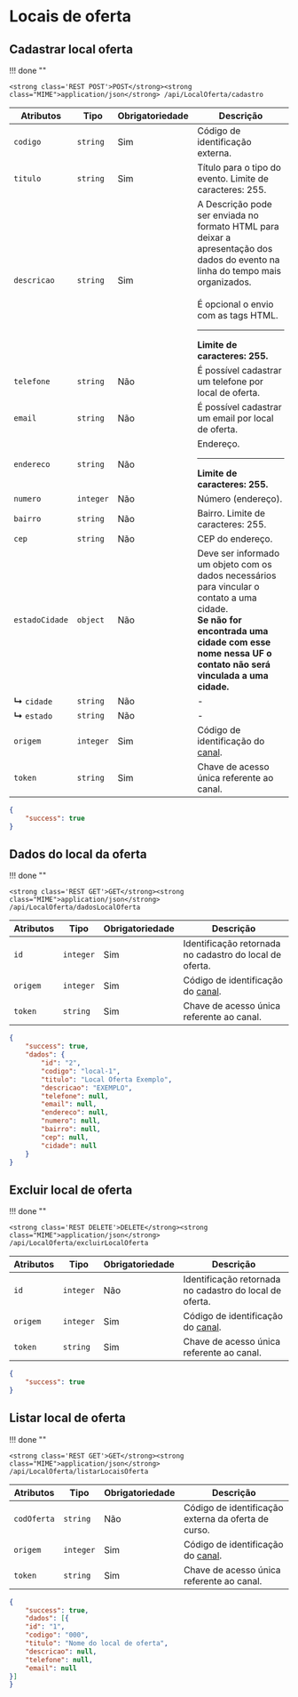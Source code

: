 
# Locais de oferta

## Cadastrar local oferta

!!! done ""
    
    <strong class='REST POST'>POST</strong><strong class="MIME">application/json</strong> /api/LocalOferta/cadastro

| Atributos | Tipo | Obrigatoriedade | Descrição | 
| --- | --- | --- | --- |
| `codigo` | `string` | Sim | Código de identificação externa. | 
| `titulo` | `string` | Sim | Título para o tipo do evento. Limite de caracteres: 255. | 
| `descricao` | `string` | Sim | A Descrição pode ser enviada no formato HTML para deixar a apresentação dos dados do evento na linha do tempo mais organizados.<br><br>É opcional o envio com as tags HTML.<hr>**Limite de caracteres: 255.** | 
| `telefone` | `string` | Não | É possível cadastrar um telefone por local de oferta. | 
| `email` | `string` | Não | É possível cadastrar um email por local de oferta. | 
| `endereco` | `string` | Não | Endereço.<hr>**Limite de caracteres: 255.** | 
| `numero` | `integer` | Não | Número (endereço). | 
| `bairro` | `string` | Não | Bairro. Limite de caracteres: 255. | 
| `cep` | `string` | Não | CEP do endereço. | 
| `estadoCidade` | `object` | Não | Deve ser informado um objeto com os dados necessários para vincular o contato a uma cidade.<br>**Se não for encontrada uma cidade com esse nome nessa UF o contato não será vinculada a uma cidade.** | 
| **↳** `cidade` | `string` | Não | - | 
| **↳** `estado` | `string` | Não | - | 
| `origem` | `integer` | Sim | Código de identificação do [canal](/api_crm/apresentacao/#autenticacao). | 
| `token` | `string` | Sim | Chave de acesso única referente ao canal. | 

``` JSON tab="Retorno"
{
    "success": true
}
```

## Dados do local da oferta

!!! done ""
    
    <strong class='REST GET'>GET</strong><strong class="MIME">application/json</strong> /api/LocalOferta/dadosLocalOferta

| Atributos | Tipo | Obrigatoriedade | Descrição | 
| --- | --- | --- | --- |
| `id` | `integer` | Sim | Identificação retornada no cadastro do local de oferta. | 
| `origem` | `integer` | Sim | Código de identificação do [canal](/api_crm/apresentacao/#autenticacao). | 
| `token` | `string` | Sim | Chave de acesso única referente ao canal. | 

``` JSON tab="Retorno"
{
	"success": true,
	"dados": {
		"id": "2",
		"codigo": "local-1",
		"titulo": "Local Oferta Exemplo",
		"descricao": "EXEMPLO",
		"telefone": null,
		"email": null,
		"endereco": null,
		"numero": null,
		"bairro": null,
		"cep": null,
		"cidade": null
	}
}
```

## Excluir local de oferta

!!! done ""
    
    <strong class='REST DELETE'>DELETE</strong><strong class="MIME">application/json</strong> /api/LocalOferta/excluirLocalOferta

| Atributos | Tipo | Obrigatoriedade | Descrição | 
| --- | --- | --- | --- |
| `id` | `integer` | Não | Identificação retornada no cadastro do local de oferta. | 
| `origem` | `integer` | Sim | Código de identificação do [canal](/api_crm/apresentacao/#autenticacao). | 
| `token` | `string` | Sim | Chave de acesso única referente ao canal. | 

``` JSON tab="Retorno"
{
    "success": true
}
```

## Listar local de oferta

!!! done ""
    
    <strong class='REST GET'>GET</strong><strong class="MIME">application/json</strong> /api/LocalOferta/listarLocaisOferta

| Atributos | Tipo | Obrigatoriedade | Descrição | 
| --- | --- | --- | --- |
| `codOferta` | `string` | Não | Código de identificação externa da oferta de curso. | 
| `origem` | `integer` | Sim | Código de identificação do [canal](/api_crm/apresentacao/#autenticacao). | 
| `token` | `string` | Sim | Chave de acesso única referente ao canal. | 

``` JSON tab="Resposta"
{
    "success": true,
    "dados": [{
    "id": "1",
    "codigo": "000",
    "titulo": "Nome do local de oferta",
    "descricao": null,
    "telefone": null,
    "email": null
}]
}
```

